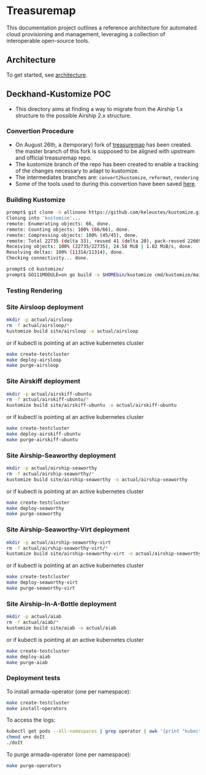 # Treasuremap

This documentation project outlines a reference architecture for automated
cloud provisioning and management, leveraging a collection of interoperable
open-source tools.


## Architecture
To get started, see [architecture](https://airship-treasuremap.readthedocs.io/en/latest/index.html).

## Deckhand-Kustomize POC

- This directory aims at finding a way to migrate from the Airship 1.x structure
  to the possible Airship 2.x structure.

###  Convertion Procedure

- On August 26th, a (temporary) fork of [treasuremap](https://opendev.org/airship/treasuremap) has been created.
  the master branch of this fork is supposed to be aligned with upstream and official treasuremap repo.
- The kustomize branch of the repo has been created to enable a tracking of the changes necessary to adapt
  to kustomize.
- The intermediates branches are: `convert2kustomize`, `reformat`, `rendering`
- Some of the tools used to during this convertion have been saved [here](https://github.com/keleustes/treasuremap/tree/kustomize/tools/convert2kustomize).

###  Building Kustomize

```bash
prompt$ git clone -b allinone https://github.com/keleustes/kustomize.git
Cloning into 'kustomize'...
remote: Enumerating objects: 66, done.
remote: Counting objects: 100% (66/66), done.
remote: Compressing objects: 100% (45/45), done.
remote: Total 22735 (delta 33), reused 41 (delta 20), pack-reused 22669
Receiving objects: 100% (22735/22735), 24.58 MiB | 1.82 MiB/s, done.
Resolving deltas: 100% (11314/11314), done.
Checking connectivity... done.

prompt$ cd kustomize/
prompt$ GO111MODULE=on go build -o $HOMEbin/kustomize cmd/kustomize/main.go
```

###  Testing Rendering

###  Site Airsloop deployment

```bash
mkdir -p actual/airsloop
rm -f actual/airsloop/*
kustomize build site/airsloop -o actual/airsloop
```

or if kubectl is pointing at an active kubernetes cluster


```bash
make create-testcluster
make deploy-airsloop
make purge-airsloop
```

###  Site Airskiff deployment

```bash
mkdir -p actual/airskiff-ubuntu
rm -f actual/airskiff-ubuntu/*
kustomize build site/airskiff-ubuntu -o actual/airskiff-ubuntu
```

or if kubectl is pointing at an active kubernetes cluster

```bash
make create-testcluster
make deploy-airskiff-ubuntu
make purge-airskiff-ubuntu
```

###  Site Airship-Seaworthy deployment

```bash
mkdir -p actual/airship-seaworthy
rm -f actual/airship-seaworthy/*
kustomize build site/airship-seaworthy -o actual/airship-seaworthy
```

or if kubectl is pointing at an active kubernetes cluster

```bash
make create-testcluster
make deploy-seaworthy
make purge-seaworthy
```

###  Site Airship-Seaworthy-Virt deployment

```bash
mkdir -p actual/airship-seaworthy-virt
rm -f actual/airship-seaworthy-virt/*
kustomize build site/airship-seaworthy-virt -o actual/airship-seaworthy-virt
```

or if kubectl is pointing at an active kubernetes cluster

```bash
make create-testcluster
make deploy-seaworthy-virt
make purge-seaworthy-virt
```

###  Site Airship-In-A-Bottle deployment

```bash
mkdir -p actual/aiab
rm -f actual/aiab/*
kustomize build site/aiab -o actual/aiab
```

or if kubectl is pointing at an active kubernetes cluster

```bash
make create-testcluster
make deploy-aiab
make purge-aiab
```

### Deployment tests

To install armada-operator (one per namespace):

```bash
make create-testcluster
make install-operators
```

To access the logs:

```bash
kubectl get pods --all-namespaces | grep operator | awk '{print "kubectl logs -n "$1" "$2"> "$1".log"}'  > doIt
chmod u+x doIt
./doIt
```

To purge armada-operator (one per namespace):

```bash
make purge-operators
```
